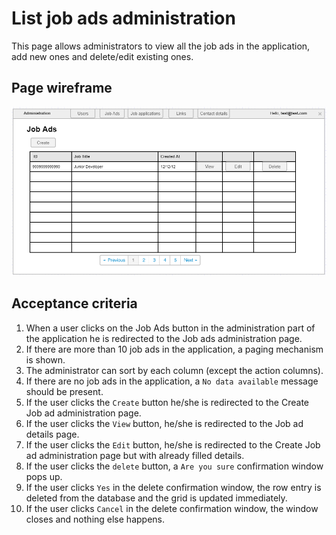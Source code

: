 # List job ads administration

This page allows administrators to view all the job ads in the application, add new ones and delete/edit existing ones.

## Page wireframe

![Home Page](../assets/jobs-ad-admin.png)

## Acceptance criteria

1. When a user clicks on the Job Ads button in the administration part of the application he is redirected to the Job ads administration page.
2. If there are more than 10 job ads in the application, a paging mechanism is shown.
3. The administrator can sort by each column (except the action columns).
4. If there are no job ads in the application, a `No data available` message should be present.
5. If the user clicks the `Create` button he/she is redirected to the Create Job ad administration page.
6. If the user clicks the `View` button, he/she is redirected to the Job ad details page.
7. If the user clicks the `Edit` button, he/she is redirected to the Create Job ad administration page but with already filled details.
8. If the user clicks the `delete` button, a `Are you sure` confirmation window pops up.
9. If the user clicks `Yes` in the delete confirmation window, the row entry is deleted from the database and the grid is updated immediately.
10. If the user clicks `Cancel` in the delete confirmation window, the window closes and nothing else happens.